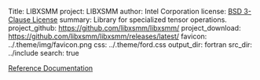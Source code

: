 Title: LIBXSMM
project: LIBXSMM
author: Intel Corporation
license: <a href="https://libxsmm.readthedocs.io/LICENSE/">BSD 3-Clause License</a>
summary: Library for specialized tensor operations.
project_github: https://github.com/libxsmm/libxsmm/
project_download: https://github.com/libxsmm/libxsmm/releases/latest/
favicon: ../.theme/img/favicon.png
css: ../.theme/ford.css
output_dir: fortran
src_dir: ../include
search: true

<a href="../fortran/module/libxsmm.html" target="_blank">Reference Documentation</a>
